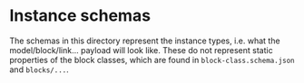 # Instance schemas

The schemas in this directory represent the instance types, i.e. what the
model/block/link... payload will look like. These do not represent static
properties of the block classes, which are found in `block-class.schema.json`
and `blocks/...`.
